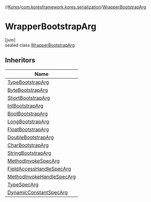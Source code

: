 //[Kores](../../../index.md)/[com.koresframework.kores.serialization](../index.md)/[WrapperBootstrapArg](index.md)

# WrapperBootstrapArg

[jvm]\
sealed class [WrapperBootstrapArg](index.md)

## Inheritors

| Name |
|---|
| [TypeBootstrapArg](../-type-bootstrap-arg/index.md) |
| [ByteBootstrapArg](../-byte-bootstrap-arg/index.md) |
| [ShortBootstrapArg](../-short-bootstrap-arg/index.md) |
| [IntBootstrapArg](../-int-bootstrap-arg/index.md) |
| [BoolBootstrapArg](../-bool-bootstrap-arg/index.md) |
| [LongBootstrapArg](../-long-bootstrap-arg/index.md) |
| [FloatBootstrapArg](../-float-bootstrap-arg/index.md) |
| [DoubleBootstrapArg](../-double-bootstrap-arg/index.md) |
| [CharBootstrapArg](../-char-bootstrap-arg/index.md) |
| [StringBootstrapArg](../-string-bootstrap-arg/index.md) |
| [MethodInvokeSpecArg](../-method-invoke-spec-arg/index.md) |
| [FieldAccessHandleSpecArg](../-field-access-handle-spec-arg/index.md) |
| [MethodInvokeHandleSpecArg](../-method-invoke-handle-spec-arg/index.md) |
| [TypeSpecArg](../-type-spec-arg/index.md) |
| [DynamicConstantSpecArg](../-dynamic-constant-spec-arg/index.md) |
